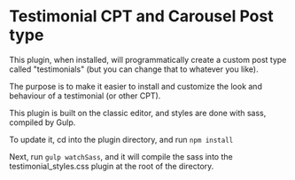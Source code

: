 # Testimonial CPT and Carousel Post type

This plugin, when installed, will programmatically create a custom post type called "testimonials" (but you can change that to whatever you like).

The purpose is to make it easier to install and customize the look and behaviour of a testimonial (or other CPT).

This plugin is built on the classic editor, and styles are done with sass, compiled by Gulp.

To update it, cd into the plugin directory, and run 
`npm install`

Next, run `gulp watchSass`, and it will compile the sass into the testimonial_styles.css plugin at the root of the directory.

